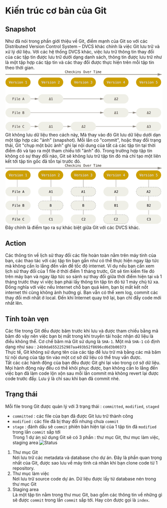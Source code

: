 # Kiến trúc cơ bản của Git
## Snapshot
Như đã nói trong phần giới thiệu về Git, điểm mạnh của Git so với các Distributed Version Control System – DVCS khác 
chính là việc Git lưu trữ và xử lý dữ liệu. Với các hệ thống DVCS khác, việc lưu trữ thông tin thay đổi của các tập tin 
được lưu trữ dưới dạng danh sách, thông tin được lưu trữ như là một tập hợp các tập tin và 
các thay đổi được thực hiện trên mỗi tập tin theo thời gian.  
![Deltas](../images/deltas.png)
Git không lưu dữ liệu theo cách này, Mà thay vào đó Git lưu dữ liệu dưới dạn một tập hợp các "ảnh" (snapshot). 
Mỗi lần có "commit", hoặc thay đổi trạng thái, Git "chụp một bức ảnh" ghi lại nội dung của tất cả các tập tin tại thời điểm đó và tạo ra một tham chiếu tới "ảnh" đó. 
Trong trường hợp tập tin không có sự thay đổi nào, Git sẽ không lưu trữ tập tin đó mà chỉ tạo một liên kết tới tập tin gốc đã tồn tại trước đó. 
![Snapshot](../images/snapshots.png)
Đây chính là điểm tạo ra sự khác biệt giữa Git với các DVCS khác.
## Action
Các thông tin về lịch sử thay đổi các file hoàn toàn nằm trên máy tính của bạn, các thao tác với 
các tập tin bạn gần như có thể thực hiện ngay lập tức mà không cần lo lắng đến vấn đề tốc độ internet.
Ví dụ nếu bạn cần xem lịch sử thay đổi của 1 file ở thời điểm 1 tháng trước, Git sẽ tìm kiềm file đó 
trên máy bạn và ngay lập tức so sánh sự thay đổi giữa thời điểm hiện tại và 1 tháng trước thay vì 
việc bạn phải lấy thông tin tập tin đó từ 1 máy chủ từ xa. Đồng nghĩa với việc nếu Internet chỗ bạn 
quá kém, bạn bị mất kết nốt internet thì cũng không ảnh hưởng gì. Bạn vẫn có thể xem log, commit các thay đổi 
mới nhất ở local. Đến khi Internet quay trở lại, bạn chỉ đẩy code mới nhất lên.
## Tính toàn vẹn
Các file trong Git đều được băm trước khi lưu và được tham chiếu bằng mã băm đó vậy nên việc bạn bị mất 
trong khi truyền tải hoặc nhận dữ liệu là điều không thể. Cơ chế băm mà Git sử dụng là `SHA-1`. Một mã `SHA-1`
có định dạng như sau :
```24b9da6552252987aa493b52f8696cd6d3b00373```  
Thực tế, Git không sử dụng tên của các tập để lưu trữ mà bằng các mã băm từ nội dung của tập tin vào một cơ sở dữ liệu có thể truy vấn được.  
Tất các các hành động của bạn đều được Git ghi lại vào trong cơ sở dữ liệu. Mọi hành động này đều có thể 
khôi phục được, bạn không cần lo lắng đền việc bạn đã làm code lộn xộn sau mỗi lần commit mà không 
revert lại được code trước đấy. Lưu ý là chỉ sau khi bạn đã commit nhé.
## Trạng thái
Mỗi file trong Git được quản lý với 3 trạng thái : `committed`, `modified`, `staged`
* `committed` : các file của bạn đã được Git lưu trữ thành công
* `modified` : các file đã bị thay đổi nhưng chưa `commit`
* `stage` : đánh dấu sẽ `commit` phiên bản hiện tại của 1 tập tin đã `modified` trong lần `commit` sắp tới  
Trong 1 dự án sử dụng Git sẽ có 3 phần : thư mục Git, thư mục làm việc, staging area
![Status](../images/areas.png)
1. Thư mục Git  
Nơi lưu trữ các metadata và database cho dự án. Đây là phần quan trọng nhất của Git, được sao lưu về máy tính cá nhân 
khi bạn clone code từ 1 repository.
2. Thư mục làm việc  
Nơi lưu trữ source code dự án. Dữ liệu được lấy từ database nén trong thư mục Git
3. Staging area  
Là một tập tin nằm trong thư muc Git, bao gồm các thông tin về những gì sẽ được `commit` trong lần `commit` sắp tới. 
Hay còn được gọi là `index`.
